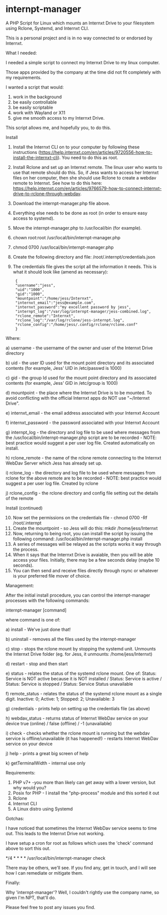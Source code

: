 # internpt-manager
A PHP Script for Linux which mounts an Internxt Drive to your filesystem using Rclone, Systemd, and Internxt CLI.

This is a personal project and is in no way connected to or endorsed by Internxt.



What I needed:



I needed a simple script to connect my Internxt Drive to my linux computer.

Those apps provided by the company at the time did not fit completely with my requirements.

I wanted a script that would:

1) work in the background
2) be easily controllable
3) be easily scriptable
4) work with Wayland or X11
5) give me smooth access to my Internxt Drive.

This script allows me, and hopefully you, to do this.



Install

1) Install the Internxt CLI on to your computer by following these instructions (https://help.internxt.com/en/articles/9720556-how-to-install-the-internxt-cli). You need to do this as root.
2) Install Rclone and set up an Internxt remote. The linux user who wants to use that remote should do this. So, if Jess wants to access her Internxt files on her computer, then she should use Rclone to create a webdav remote to Internxt. See how to do this here: https://help.internxt.com/en/articles/9766579-how-to-connect-internxt-drive-to-rclone-through-webdav.
3) Download the internpt-manager.php file above.
4) Everything else needs to be done as root (in order to ensure easy access to systemd).
5) Move the internpt-manager.php to /usr/local/bin (for example).
6) chown root:root /usr/local/bin/internpt-manager.php
7) chmod 0700 /usr/local/bin/internpt-manager.php
8) Create the following directory and file: /root/.internpt/credentials.json
9) The credentials file gives the script all the information it needs. This is what it should look like (amend as necessary):

        {
        "username":"jess",       
        "uid":"1000",        
        "gid":"1000",
        "mountpoint":"/home/jess/Internxt",
        "internxt_email":"jess@example.com",
        "internxt_password":"my excellent password by jess",
        "internpt_log":"/var/log/internpt-manager/jess-combined.log",
        "rclone_remote":"Internxt",
        "rclone_log":"/var/log/rclone/jess-internpt.log",
        "rclone_config":"/home/jess/.config/rclone/rclone.conf"
        }

Where:

a) username - the username of the owner and user of the Internxt Drive directory

b) uid - the user ID used for the mount point directory and its associated contents (for example, Jess' UID in /etc/passwd is 1000)

c) gid - the group Id used for the mount point directory and its associated contents (for example, Jess' GID in /etc/group is 1000)

d) mountpoint - the place where the Internxt Drive is to be mounted. To avoid conflicting with the official Internxt apps do NOT use "~/Internxt Drive".

e) internxt_email - the email address associated with your Internxt Account

f) internxt_password - the password associated with your Internxt Account

g) internpt_log - the directory and log file to be used where messages from the /usr/local/bin/internpt-manager.php script are to be recorded - NOTE: best practice would suggest a per user log file. Created automatically on install.

h) rclone_remote - the name of the rclone remote connecting to the Internxt WebDav Server which Jess has already set up.

i) rclone_log - the directory and log file to be used where messages from rclone for the above remote are to be recorded - NOTE: best practice would suggest a per user log file. Created by rclone

j) rclone_config - the rclone directory and config file setting out the details of the remote 


 Install (continued)

 10) Now set the permissions on the credentials file - chmod 0700 -Rf /root/.internpt
 11) Create the mountpoint - so Jess will do this: mkdir /home/jess/Internxt
 12) Now, returning to being root, you can install the script by issuing the following command: /usr/local/bin/internpt-manager.php install
 13) A series of messages will be relayed as the scripts works it way through the process.
 14) When it says that the Internxt Drive is avaiable, then you will be able access your files. Initially, there may be a few seconds delay (maybe 10 seconds).
 15) You can then send and receive files directly through rsync or whatever is your preferred file mover of choice.



Management:


After the initial install procedure, you can control the internpt-manager processes with the following commands:

internpt-manager [command]

where command is one of:

a) install - We've just done that!

b) uninstall - removes all the files used by the internpt-manager

c) stop - stops the rclone mount by stopping the systemd unit. Unmounts the Internxt Drive folder (eg. for Jess, it unmounts: /home/jess/Internxt)

d) restart - stop and then start

e) status - relates the status of the systemd rclone mount. One of: Status: Service is NOT active because it is NOT installed / Status: Service is active / Status: Service is stopped / Status: Service Status unavailable

f) remote_status - relates the status of the systemd rclone mount as a single digit. Inactive: 0; Active: 1; Stopped: 2; Unavailable: 3

g) credentials - prints help on setting up the credentials file (as above)

h) webdav_status - returns status of Internxt WebDav service on your device true (online) / false (offline) / -1 (unavailable) 

i) check - checks whether the rclone mount is running but the webdav service is offline/unavailable (it has happened!) - restarts Internxt WebDav service on your device

j) help - prints a great big screen of help

k) getTerminalWidth - internal use only

     

Requirements:

1) PHP v7+ -you more than likely can get away with a lower version, but why would you?
2) Posix for PHP - I install the "php-process" module and this sorted it out
3) Rclone
4) Internxt CLI
5) A Linux distro using Systemd 



Gotchas:

I have noticed that sometimes the Internxt WebDav service seems to time out. This leads to the Internxt Drive not working.

I have setup a cron for root as follows which uses the 'check' command above to sort this out.

*/4 * * * * /usr/local/bin/internpt-manager check

There may be others, we'll see. If you find any, get in touch, and I will see how I can remediate or mitigate them.


Finally:

Why 'internpt-manager'? Well, I couldn't rightly use the company name, so given I'm NPT, that'll do.

Please feel free to post any issues you find.
